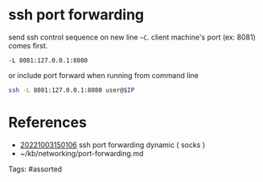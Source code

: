 # ssh port forwarding
send ssh control sequence on new line `~C`.
client machine's port (ex: 8081) comes first.
```
-L 8081:127.0.0.1:8080
```
or include port forward when running from command line
```bash
ssh -L 8081:127.0.0.1:8080 user@$IP
```

# References
- [20221003150106](/zet/20221003150106/README.md) ssh port forwarding dynamic ( socks )
- ~/kb/networking/port-forwarding.md

Tags:
    #assorted

